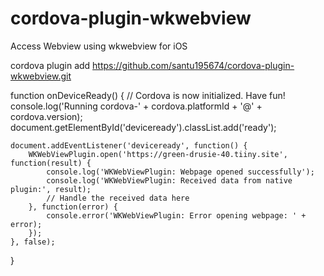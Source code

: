 # cordova-plugin-wkwebview
Access Webview using wkwebview for iOS

cordova plugin add https://github.com/santu195674/cordova-plugin-wkwebview.git


function onDeviceReady() {
    // Cordova is now initialized. Have fun!
    console.log('Running cordova-' + cordova.platformId + '@' + cordova.version);
    document.getElementById('deviceready').classList.add('ready');

    document.addEventListener('deviceready', function() {
        WKWebViewPlugin.open('https://green-drusie-40.tiiny.site', function(result) {
            console.log('WKWebViewPlugin: Webpage opened successfully');
            console.log('WKWebViewPlugin: Received data from native plugin:', result);
            // Handle the received data here
        }, function(error) {
            console.error('WKWebViewPlugin: Error opening webpage: ' + error);
        });
    }, false);
}
